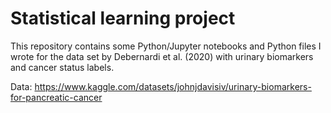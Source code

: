 # Statistical learning project

This repository contains some Python/Jupyter notebooks and Python files I wrote for the data set by Debernardi et al. (2020) with urinary biomarkers and cancer status labels.

Data: https://www.kaggle.com/datasets/johnjdavisiv/urinary-biomarkers-for-pancreatic-cancer
